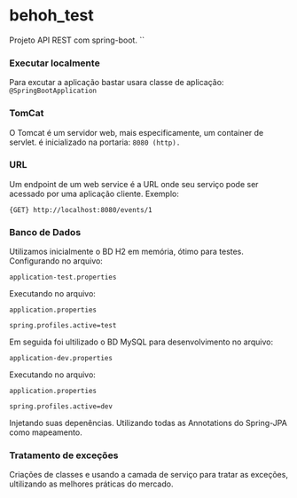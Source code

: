 # behoh_test

Projeto API REST com spring-boot.
``
### Executar localmente
Para excutar a aplicação bastar usara classe de aplicação:
`@SpringBootApplication`

### TomCat
O Tomcat é um servidor web, mais especificamente, um container de servlet. é inicializado na portaria: `8080 (http).`

### URL
Um endpoint de um web service é a URL onde seu serviço pode ser acessado por uma aplicação cliente. Exemplo:

`{GET} http://localhost:8080/events/1`

### Banco de Dados
Utilizamos inicialmente o BD H2 em memória, ótimo para testes. Configurando no arquivo:

`application-test.properties`

Executando no arquivo:

`application.properties`

`spring.profiles.active=test`

Em seguida foi ultilizado o BD MySQL para desenvolvimento no arquivo:

`application-dev.properties`

Executando no arquivo:

`application.properties`

`spring.profiles.active=dev`

Injetando suas depenências. Utilizando todas as  Annotations do Spring-JPA como mapeamento.

### Tratamento de exceções
Criações de classes e usando a camada de serviço para tratar as exceções, ultilizando as melhores práticas do mercado.

